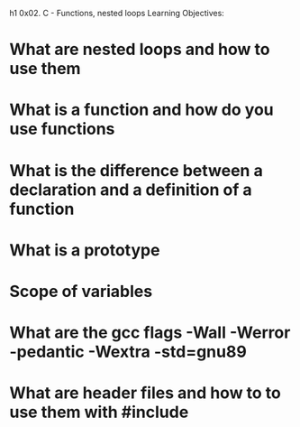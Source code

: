 h1 0x02. C - Functions, nested loops 
Learning Objectives:
# What are nested loops and how to use them
# What is a function and how do you use functions
# What is the difference between a declaration and a definition of a function
# What is a prototype
# Scope of variables
# What are the gcc flags -Wall -Werror -pedantic -Wextra -std=gnu89
# What are header files and how to to use them with #include
